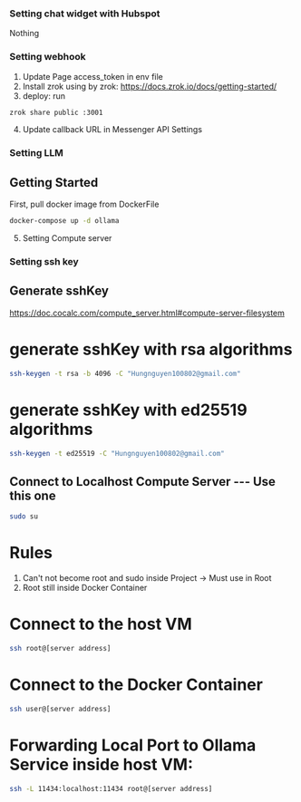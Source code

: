 ### Setting chat widget with Hubspot
Nothing

### Setting webhook
1. Update Page access_token in env file
2. Install zrok using by zrok: https://docs.zrok.io/docs/getting-started/
3. deploy: run 
```bash
zrok share public :3001
```
4. Update callback URL in Messenger API Settings
### Setting LLM
## Getting Started
First, pull docker image from DockerFile
```bash
docker-compose up -d ollama
```

5. Setting Compute server
### Setting ssh key
## Generate sshKey
https://doc.cocalc.com/compute_server.html#compute-server-filesystem    
# generate sshKey with rsa algorithms
```bash
ssh-keygen -t rsa -b 4096 -C "Hungnguyen100802@gmail.com"
```
# generate sshKey with ed25519 algorithms
```bash
ssh-keygen -t ed25519 -C "Hungnguyen100802@gmail.com"
```
## Connect to Localhost Compute Server --- Use this one
```bash
sudo su
```
# Rules
1. Can't not become root and sudo inside Project -> Must use in Root 
2. Root still inside Docker Container
# Connect to the host VM
```bash
ssh root@[server address]
```
# Connect to the Docker Container
```bash
ssh user@[server address]
```
# Forwarding Local Port to Ollama Service inside host VM:
```bash
ssh -L 11434:localhost:11434 root@[server address]
```
